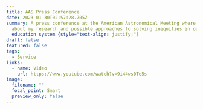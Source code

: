 ```yaml
---
title: AAS Press Conference
date: 2023-01-30T02:57:28.705Z
summary: A press conference at the American Astronomical Meeting where I talked
  about my research and possible approaches to solving inequities in our
  education system {style="text-align: justify;"}
draft: false
featured: false
tags:
  - Service
links:
  - name: Video
    url: https://www.youtube.com/watch?v=9i44ws0Te5s
image:
  filename: ""
  focal_point: Smart
  preview_only: false
---
```

